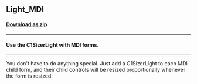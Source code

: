 ## Light_MDI
#### [Download as zip](https://minhaskamal.github.io/DownGit/#/home?url=https://github.com/GrapeCity/ComponentOne-WinForms-Samples/tree/master/NetFramework\Sizer\CS\Light_MDI)
____
#### Use the C1SizerLight with MDI forms.
____
You don't have to do anything special. Just add a C1SizerLight to each MDI child form, and their child controls will be resized proportionally whenever the form is resized. 